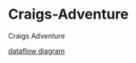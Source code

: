 # Craigs-Adventure
 Craigs Adventure

[dataflow diagram](https://lucid.app/lucidchart/b51c7d62-6552-4231-8dbf-f5e89a99327e/edit?viewport_loc=587%2C-911%2C2808%2C1594%2C0_0&invitationId=inv_ddddf4bf-4dd8-4562-9fa2-d0d3cb022e9e)